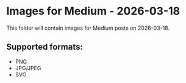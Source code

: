 # Images for Medium - 2026-03-18

This folder will contain images for Medium posts on 2026-03-18.

## Supported formats:
- PNG
- JPG/JPEG
- SVG
